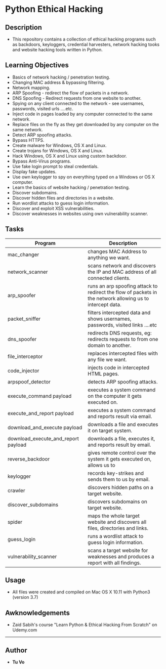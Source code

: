 # Python Ethical Hacking

## Description

* This repository contains a collection of ethical hacking programs such as backdoors, keyloggers, credential harvesters, network hacking tooks and website hacking tools written in Python.

## Learning Objectives

* Basics of network hacking / penetration testing.
* Changing MAC address & bypassing filtering.
* Network mapping.
* ARP Spoofing - redirect the flow of packets in a network.
* DNS Spoofing - Redirect requests from one website to another.
* Spying on any client connected to the network - see usernames, passwords, visited urls ....etc.
* Inject code in pages loaded by any computer connected to the same network.
* Replace files on the fly as they get downloaded by any computer on the same network.
* Detect ARP spoofing attacks.
* Bypass HTTPS.
* Create malware for Windows, OS X and Linux.
* Create trojans for Windows, OS X and Linux.
* Hack Windows, OS X and Linux using custom backdoor.
* Bypass Anti-Virus programs.
* Use fake login prompt to steal credentials.
* Display fake updates.
* Use own keylogger to spy on everything typed on a Windows or OS X computer.
* Learn the basics of website hacking / penetration testing.
* Discover subdomains.
* Discover hidden files and directories in a website.
* Run wordlist attacks to guess login information.
* Discover and exploit XSS vulnerabilities.
* Discover weaknesses in websites using own vulnerability scanner.

## Tasks

| Program           | Description                                                                                               |
|-------------------|-----------------------------------------------------------------------------------------------------------|
| mac_changer       | changes MAC Address to anything we want.                                                                  |
| network_scanner   | scans network and discovers the IP and MAC address of all connected clients.                              |
| arp_spoofer       | runs an arp spoofing attack to redirect the flow of packets in the network allowing us to intercept data. |
| packet_sniffer    | filters intercepted data and shows usernames, passwords, visited links ....etc                            |
| dns_spoofer       | redirects DNS requests, eg: redirects requests to from one domain to another.                             |
| file_interceptor  | replaces intercepted files with any file we want.                                                         |
| code_injector     | injects code in intercepted HTML pages.                                                                   |
| arpspoof_detector | detects ARP spoofing attacks.                                                                             |
| execute_command payload | executes a system command on the computer it gets executed on. |
| execute_and_report payload | executes a system command and reports result via email. |
| download_and_execute payload | downloads a file and executes it on target system. |
| download_execute_and_report payload | downloads a file, executes it, and reports result by email. |
| reverse_backdoor | gives remote control over the system it gets executed on, allows us to |
| keylogger | records key-strikes and sends them to us by email. |
| crawler | discovers hidden paths on a target website. |
| discover_subdomains | discovers subdomains on target website. |
| spider | maps the whole target website and discovers all files, directories and links. |
| guess_login | runs a wordlist attack to guess login information. |
| vulnerability_scanner | scans a target website for weaknesses and produces a report with all findings. |

## Usage

* All files were created and compiled on Mac OS X 10.11 with Python3 (version 3.7)

## Awknowledgements

* Zaid Sabih's course "Learn Python & Ethical Hacking From Scratch" on Udemy.com

---

## Author

* __Tu Vo__
